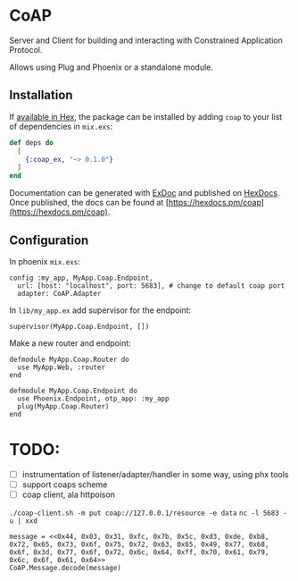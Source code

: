 # CoAP

Server and Client for building and interacting with Constrained Application Protocol.

Allows using Plug and Phoenix or a standalone module.

## Installation

If [available in Hex](https://hex.pm/docs/publish), the package can be installed
by adding `coap` to your list of dependencies in `mix.exs`:

```elixir
def deps do
  [
    {:coap_ex, "~> 0.1.0"}
  ]
end
```

Documentation can be generated with [ExDoc](https://github.com/elixir-lang/ex_doc)
and published on [HexDocs](https://hexdocs.pm). Once published, the docs can
be found at [https://hexdocs.pm/coap](https://hexdocs.pm/coap).

## Configuration

In phoenix `mix.exs`:

```
config :my_app, MyApp.Coap.Endpoint,
  url: [host: "localhost", port: 5683], # change to default coap port
  adapter: CoAP.Adapter
```

In `lib/my_app.ex` add supervisor for the endpoint:

```
supervisor(MyApp.Coap.Endpoint, [])
```

Make a new router and endpoint:

```
defmodule MyApp.Coap.Router do
  use MyApp.Web, :router
end
```

```
defmodule MyApp.Coap.Endpoint do
  use Phoenix.Endpoint, otp_app: :my_app
  plug(MyApp.Coap.Router)
end
```

# TODO:

* [ ] instrumentation of listener/adapter/handler in some way, using phx tools
* [ ] support coaps scheme
* [ ] coap client, ala httpoison

`./coap-client.sh -m put coap://127.0.0.1/resource -e data`
`nc -l 5683 -u | xxd`

```
message = <<0x44, 0x03, 0x31, 0xfc, 0x7b, 0x5c, 0xd3, 0xde, 0xb8, 0x72, 0x65, 0x73, 0x6f, 0x75, 0x72, 0x63, 0x65, 0x49, 0x77, 0x68, 0x6f, 0x3d, 0x77, 0x6f, 0x72, 0x6c, 0x64, 0xff, 0x70, 0x61, 0x79, 0x6c, 0x6f, 0x61, 0x64>>
CoAP.Message.decode(message)
```
